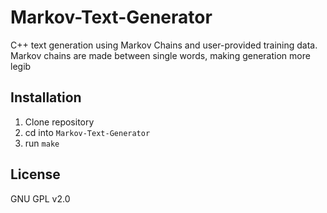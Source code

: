 # Markov-Text-Generator
C++ text generation using Markov Chains and user-provided training data.
Markov chains are made between single words, making generation more legib

## Installation
1. Clone repository
2. cd into ```Markov-Text-Generator```
3. run ```make```

## License
GNU GPL v2.0

